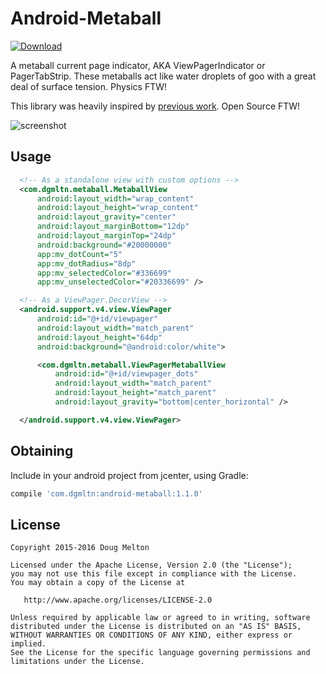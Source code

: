 Android-Metaball
================

[ ![Download](https://api.bintray.com/packages/dgmltn/maven/android-metaball/images/download.svg) ](https://bintray.com/dgmltn/maven/android-metaball/_latestVersion)

A metaball current page indicator, AKA ViewPagerIndicator or PagerTabStrip. These metaballs act like water droplets of goo with a great deal of surface tension. Physics FTW!

This library was heavily inspired by [previous work](https://raw.githubusercontent.com/dodola/MetaballLoading/master/app/src/main/java/com/dodola/animview/MetaballView.java). Open Source FTW!

![screenshot](https://raw.github.com/dgmltn/Android-Metaball/master/art/screenshot.png)

## Usage

```xml
  <!-- As a standalone view with custom options -->
  <com.dgmltn.metaball.MetaballView
      android:layout_width="wrap_content"
      android:layout_height="wrap_content"
      android:layout_gravity="center"
      android:layout_marginBottom="12dp"
      android:layout_marginTop="24dp"
      android:background="#20000000"
      app:mv_dotCount="5"
      app:mv_dotRadius="8dp"
      app:mv_selectedColor="#336699"
      app:mv_unselectedColor="#20336699" />

  <!-- As a ViewPager.DecorView -->
  <android.support.v4.view.ViewPager
      android:id="@+id/viewpager"
      android:layout_width="match_parent"
      android:layout_height="64dp"
      android:background="@android:color/white">

      <com.dgmltn.metaball.ViewPagerMetaballView
          android:id="@+id/viewpager_dots"
          android:layout_width="match_parent"
          android:layout_height="match_parent"
          android:layout_gravity="bottom|center_horizontal" />

  </android.support.v4.view.ViewPager>
```

## Obtaining

Include in your android project from jcenter, using Gradle:
```groovy
compile 'com.dgmltn:android-metaball:1.1.0'
```

## License

    Copyright 2015-2016 Doug Melton

    Licensed under the Apache License, Version 2.0 (the "License");
    you may not use this file except in compliance with the License.
    You may obtain a copy of the License at

       http://www.apache.org/licenses/LICENSE-2.0

    Unless required by applicable law or agreed to in writing, software
    distributed under the License is distributed on an "AS IS" BASIS,
    WITHOUT WARRANTIES OR CONDITIONS OF ANY KIND, either express or implied.
    See the License for the specific language governing permissions and
    limitations under the License.
